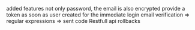 added features
  not only password, the email is also encrypted
  provide a token as soon as user created for the immediate login
  email verification => regular expressions
                     => sent code
  Restfull api rollbacks
